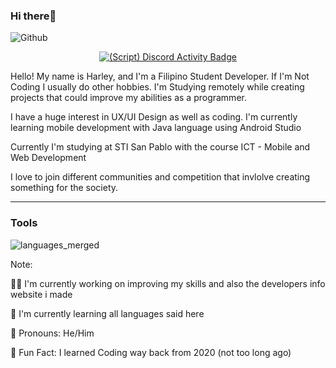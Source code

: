 ### Hi there👋
![Github](https://user-images.githubusercontent.com/51787264/171453041-15275204-3e23-43a9-873c-4cdd81a6976e.png)
<div align="center">
 
[![(Script) Discord Activity Badge](https://badgen.net/badge/Currently%20Playing/Walkman%20Desktop%2C%20Love%20Radio%20Manila%2C%203%20minutes%20elapsed.?color=fc4409&labelColor=df1473&icon=discord)](https://github.com/Harleythetech/Harleythetech)
 
 </div>


Hello! My name is Harley, and I'm a Filipino Student Developer. If I'm Not Coding I usually do other hobbies. I'm Studying remotely while creating projects that could improve my abilities as a programmer.

I have a huge interest in UX/UI Design as well as coding. I'm currently learning mobile development with Java language using Android Studio

Currently I'm studying at STI San Pablo with the course ICT - Mobile and Web Development

I love to join different communities and competition that invlolve creating something for the society.


-------------------------------------------------------------------------------------------------------



### Tools
![languages_merged](https://user-images.githubusercontent.com/51787264/171457184-cd06b877-87a4-4942-8739-c7b41422e0f6.png)


Note:

👨‍💻 I'm currently working on improving my skills and also the developers info website i made

🌱 I'm currently learning all languages said here

🫠 Pronouns: He/Him

🧊 Fun Fact: I learned Coding way back from 2020 (not too long ago)
<!--
![status](https://dev.discordprofiles.me/badge/status/738289759545327627?simple=true)
![playing](https://dev.discordprofiles.me/badge/playing/738289759545327627)
![vscode](https://dev.discordprofiles.me/badge/vscode/738289759545327627)
[![spotify](https://dev.discordprofiles.me/badge/spotify/738289759545327627)](https://dev.discordprofiles.me/openspotify/738289759545327627)
**Harleythetech/Harleythetech** is a ✨ _special_ ✨ repository because its `README.md` (this file) appears on your GitHub profile.

Here are some ideas to get you started:

- 🔭 I’m currently working on ...
- 🌱 I’m currently learning ...
- 👯 I’m looking to collaborate on ...
- 🤔 I’m looking for help with ...
- 💬 Ask me about ...
- 📫 How to reach me: ...
- 😄 Pronouns: ...
- ⚡ Fun fact: ...
-->
